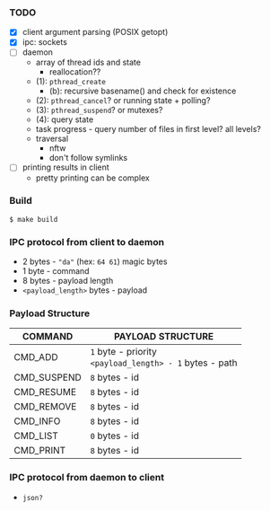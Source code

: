 ### TODO

- [x] client argument parsing (POSIX getopt)
- [x] ipc: sockets
- [ ] daemon
  - array of thread ids and state
    - reallocation??
  - (1): `pthread_create`
    - (b): recursive basename() and check for existence
  - (2): `pthread_cancel`? or running state + polling?
  - (3): `pthread_suspend`? or mutexes?
  - (4): query state
  - task progress - query number of files in first level? all levels?
  - traversal
    - nftw
    - don't follow symlinks
- [ ] printing results in client
  - pretty printing can be complex

### Build

`$ make build`

### IPC protocol from client to daemon

- 2 bytes - `"da"` (hex: `64 61`) magic bytes
- 1 byte - command
- 8 bytes - payload length
- `<payload_length>` bytes - payload

### Payload Structure

| COMMAND     | PAYLOAD STRUCTURE                                             |
| ----------- | ------------------------------------------------------------- |
| CMD_ADD     | `1` byte - priority <br/> `<payload_length> - 1` bytes - path |
| CMD_SUSPEND | `8` bytes - id                                                |
| CMD_RESUME  | `8` bytes - id                                                |
| CMD_REMOVE  | `8` bytes - id                                                |
| CMD_INFO    | `8` bytes - id                                                |
| CMD_LIST    | `0` bytes - id                                                |
| CMD_PRINT   | `8` bytes - id                                                |

### IPC protocol from daemon to client

- `json?`
